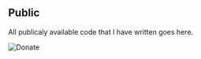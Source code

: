 ## Public
All publicaly available code that I have written goes here.

![Donate](https://img.shields.io/badge/dynamic/yaml.svg?label=Donate&query=https://www.paypal.com/cgi-bin/webscr?cmd=sxclick&style=for-the-badge&logo=appveyor&source=url)
